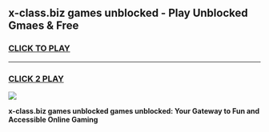 
## x-class.biz games unblocked - Play Unblocked Gmaes & Free
<h3>
<a href="https://premium.freeplayer.one?title=x-class.biz_games_unblocked&ref=19F">CLICK TO PLAY</a></h3>
<hr>

<h3>
<a href="https://premium.freeplayer.one?title=x-class.biz_games_unblocked&ref=19F">CLICK 2 PLAY</a>
  
</h3>

<a href="https://premium.freeplayer.one?title=x-class.biz_games_unblocked&ref=19F/"><img src="https://clearcache.store/games.png"></a>


**x-class.biz games unblocked games unblocked: Your Gateway to Fun and Accessible Online Gaming**
